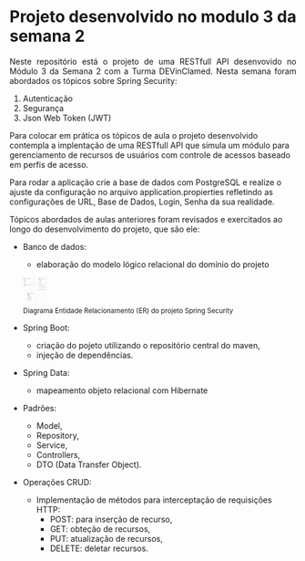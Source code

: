 # Projeto desenvolvido no modulo 3 da semana 2

 
<p align="justify"> 
Neste repositório está o projeto de uma RESTfull API desenvovido no Módulo 3 da Semana 2 com a Turma DEVinClamed.
Nesta semana foram abordados os tópicos sobre Spring Security: 

1. Autenticação
2. Segurança
3. Json Web Token (JWT)

Para colocar em prática os tópicos de aula o projeto desenvolvido contempla a implentação de uma RESTfull API que simula
um módulo para gerenciamento de recursos de usuários com controle de acessos baseado em perfis de acesso.

Para rodar a aplicação crie a base de dados com PostgreSQL e realize o ajuste da configuração no arquivo application.propierties
refletindo as configurações de URL, Base de Dados, Login, Senha da sua realidade. 

Tópicos abordados de aulas anteriores foram revisados e exercitados ao longo do desenvolvimento do projeto, que são ele:

- Banco de dados:
    - elaboração do modelo lógico relacional do domínio do projeto

   <img src="https://github.com/DEVin-Clamed/modulo3-semana2/blob/main/src/main/resources/doc/er_spring_security_clamed.png" height="42" width="42"> <br> 
   <sub>Diagrama Entidade Relacionamento (ER) do projeto Spring Security </sub>

- Spring Boot:
    - criação do pojeto utilizando o repositório central do maven,
    - injeção de dependências.

- Spring Data:
    - mapeamento objeto relacional com Hibernate

- Padrões:
    - Model,
    - Repository,
    - Service,
    - Controllers,
    - DTO (Data Transfer Object).

- Operações CRUD:
    - Implementação de métodos para interceptação de requisições HTTP:
        - POST: para inserção de recurso,
        - GET: obteção de recursos,
        - PUT: atualização de recursos,
        - DELETE: deletar recursos.

</p>


